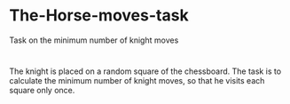 # The-Horse-moves-task
Task on the minimum number of knight moves
#
The knight is placed on a random square of the chessboard. The task is to calculate the minimum number of knight moves, 
so that he visits each square only once.
